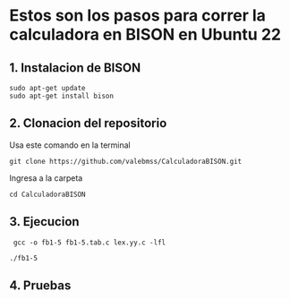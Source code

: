 # Estos son los pasos para correr la calculadora en BISON en Ubuntu 22
## 1. Instalacion de BISON

```
sudo apt-get update                    
sudo apt-get install bison
```

## 2. Clonacion del repositorio 

Usa este comando en la terminal
```
git clone https://github.com/valebmss/CalculadoraBISON.git
```
Ingresa a la carpeta
```
cd CalculadoraBISON
```

## 3. Ejecucion
```
 gcc -o fb1-5 fb1-5.tab.c lex.yy.c -lfl
```
```
./fb1-5
```

## 4. Pruebas
